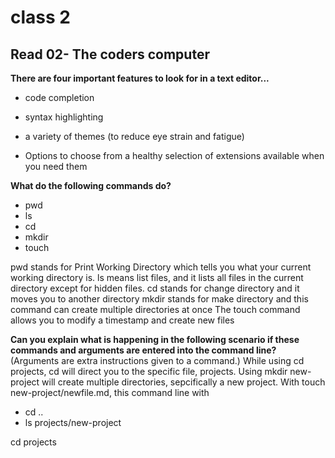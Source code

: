 # class 2

## Read 02- The coders computer

**There are four important features to look for in a text editor...** 
- code completion
+ syntax highlighting
* a variety of themes (to reduce eye strain and fatigue)
+ Options to choose from a healthy selection of extensions available when you need them



**What do the following commands do?**
- pwd
- ls
- cd
- mkdir
- touch

pwd stands for Print Working Directory which tells you what your current working directory is.
ls means list files, and it lists all files in the current directory except for hidden files.
cd stands for change directory and it moves you to another directory
mkdir stands for make directory and this command can create multiple directories at once
The touch command allows you to modify a timestamp and create new files 



**Can you explain what is happening in the following scenario if these commands and arguments are entered into the command line?** (Arguments are extra instructions given to a command.)
While using cd projects, cd will direct you to the specific file, projects.
Using mkdir new-project will create multiple directories, sepcifically a new project.
With touch new-project/newfile.md, this command line with 
- cd ..
- ls projects/new-project

cd projects 
